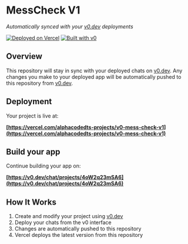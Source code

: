 # MessCheck V1

*Automatically synced with your [v0.dev](https://v0.dev) deployments*

[![Deployed on Vercel](https://img.shields.io/badge/Deployed%20on-Vercel-black?style=for-the-badge&logo=vercel)](https://vercel.com/alphacodedts-projects/v0-mess-check-v1)
[![Built with v0](https://img.shields.io/badge/Built%20with-v0.dev-black?style=for-the-badge)](https://v0.dev/chat/projects/4oW2q23mSA6)

## Overview

This repository will stay in sync with your deployed chats on [v0.dev](https://v0.dev).
Any changes you make to your deployed app will be automatically pushed to this repository from [v0.dev](https://v0.dev).

## Deployment

Your project is live at:

**[https://vercel.com/alphacodedts-projects/v0-mess-check-v1](https://vercel.com/alphacodedts-projects/v0-mess-check-v1)**

## Build your app

Continue building your app on:

**[https://v0.dev/chat/projects/4oW2q23mSA6](https://v0.dev/chat/projects/4oW2q23mSA6)**

## How It Works

1. Create and modify your project using [v0.dev](https://v0.dev)
2. Deploy your chats from the v0 interface
3. Changes are automatically pushed to this repository
4. Vercel deploys the latest version from this repository